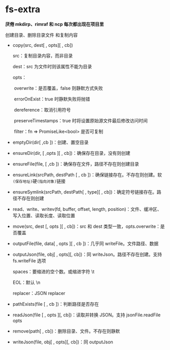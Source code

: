 # fs-extra
**厌倦 mkdirp、rimraf 和 ncp 每次都出现在项目里**

创建目录、删除目录文件 和复制内容

- copy(src, dest[ , opts]\[ , cb])

  src：复制目录内容，而非目录

  dest：src 为文件时则该属性不能为目录

  opts：

  ​	overwrite：是否覆盖，false 则静默方式失败

  ​	errorOnExist：true 时静默失败将抛错

  ​	dereference：取消引用符号

  ​	preserveTimestamps：true 时将设置原始源文件最后修改访问时间

  ​	filter：fn => PromiseLike\<bool> 是否可复制

- emptyDir(dir[ ,cb ])：创建、置空目录

- ensureDir(dir, [ ,opts ]\[ , cb])：确保存在目录，没有则创建

- ensureFile(file, [ ,cb ])：确保存在文件，路径不存在则创建目录

- ensureLink(srcPath, destPath [ , cb ])：确保链接存在。不存在则创建。软`(保存地址)`硬`(指向对象)`链接

- ensureSymlink(srcPath, destPath[ , type]\[ , cb])：确定符号链接存在。路径不存在则创建

- read、write、writev(fd, buffer, offset, length, position)：文件、缓冲区、写入位置、读取长度、读取位置

- move(src, dest [, opts ]\[ , cb])：src 和 dest 类型一致，opts.overwrite：是否覆盖

- outputFile(file, data[ , opts ]\[ , cb ])：几乎同 writeFile。文件路径、数据

- outputJson(file, obj[ , opts]\[, cb])：同 writeJson。路径不存在创建。支持 fs.writeFile 选项

  spaces：要缩进的空个数。或缩进字符 \t

  EOL：默认 \n

  replacer：JSON replacer

- pathExists(file [ , cb ])：判断路径是否存在

- readJson(file [ , opts ]\[, cb])：读取并转换 JSON。支持 jsonFile.readFile opts

- remove(path[ , cb])：删除目录、文件。不存在则静默

- writeJson(file, obj[ , opts]\[, cb])：同 outputJson

